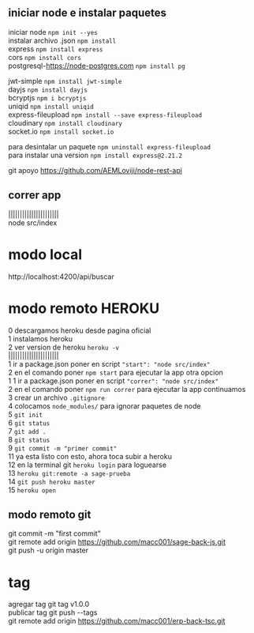 ## iniciar node e instalar paquetes

iniciar node `npm init --yes`</br>
instalar archivo .json `npm install`</br>
express `npm install express`</br>
cors `npm install cors`</br>
postgresql-https://node-postgres.com `npm install pg`

jwt-simple `npm install jwt-simple`</br>
dayjs `npm install dayjs`</br>
bcryptjs `npm i bcryptjs`</br>
uniqid `npm install uniqid`</br>
express-fileupload `npm install --save express-fileupload`</br>
cloudinary `npm install cloudinary`</br>
socket.io `npm install socket.io`</br>

para desintalar un paquete `npm uninstall express-fileupload`</br>
para instalar una version `npm install express@2.21.2`

git apoyo https://github.com/AEMLoviji/node-rest-api

## correr app

||||||||||||||||||||||</br>
node src/index

# modo local

http://localhost:4200/api/buscar

# modo remoto HEROKU

0 descargamos heroku desde pagina oficial</br>
1 instalamos heroku</br>
2 ver version de heroku `heroku -v`</br>
||||||||||||||||||||||</br>
1 ir a package.json poner en script `"start": "node src/index"`</br>
2 en el comando poner `npm start` para ejecutar la app
otra opcion</br>
1 1 ir a package.json poner en script `"correr": "node src/index"`</br>
2 en el comando poner `npm run correr` para ejecutar la app
continuamos</br>
3 crear un archivo `.gitignore`</br>
4 colocamos `node_modules/` para ignorar paquetes de node</br>
5 `git init`</br>
6 `git status`</br>
7 `git add .`</br>
8 `git status`</br>
9 `git commit -m "primer commit"`</br>
11 ya esta listo con esto, ahora toca subir a heroku</br>
12 en la terminal git `heroku login` para loguearse</br>
13 `heroku git:remote -a sage-prueba`</br>
14 `git push heroku master`</br>
15 `heroku open`

## modo remoto git

git commit -m "first commit"</br>
git remote add origin https://github.com/macc001/sage-back-js.git</br>
git push -u origin master

# tag

agregar tag git tag v1.0.0</br>
publicar tag git push --tags</br>
git remote add origin https://github.com/macc001/erp-back-tsc.git
